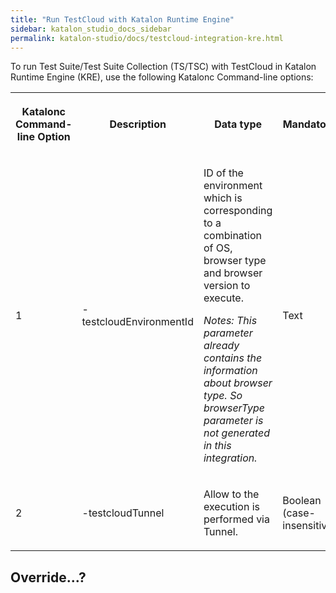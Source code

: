 ```yaml
---
title: "Run TestCloud with Katalon Runtime Engine" 
sidebar: katalon_studio_docs_sidebar
permalink: katalon-studio/docs/testcloud-integration-kre.html
---
```


To run Test Suite/Test Suite Collection (TS/TSC) with TestCloud in Katalon Runtime Engine (KRE), use the following Katalonc Command-line options:

<table data-number-column="true"><colgroup><col /><col /><col /><col /><col /></colgroup>
<tbody>
	<tr>
		<th colspan="1" rowspan="1" data-colwidth="236">
			<div tabindex="0">
				<p data-renderer-start-pos="22683"><strong data-renderer-mark="true">Katalonc Command-line Option</strong></p>
				<figure></figure>
			</div>
		</th>
		<th colspan="1" rowspan="1" data-colwidth="432">
			<div tabindex="0">
				<p data-renderer-start-pos="22715"><strong data-renderer-mark="true">Description</strong></p>
				<figure></figure>
			</div>
		</th>
		<th colspan="1" rowspan="1" data-colwidth="139">
			<div tabindex="0">
				<p data-renderer-start-pos="22730"><strong data-renderer-mark="true">Data type</strong></p>
				<figure></figure>
			</div>
		</th>
		<th colspan="1" rowspan="1" data-colwidth="111">
			<div tabindex="0">
				<p data-renderer-start-pos="22743"><strong data-renderer-mark="true">Mandatory</strong></p>
				<figure></figure>
			</div>
		</th>
	</tr>
	<tr>
		<td>1</td>
		<td colspan="1" rowspan="1" data-colwidth="236">
			<p data-renderer-start-pos="22758">-testcloudEnvironmentId</p>
		</td>
		<td colspan="1" rowspan="1" data-colwidth="432">
			<p data-renderer-start-pos="22785">ID of the environment which is corresponding to a combination of OS, browser type and browser version to execute.</p>
			<p data-renderer-start-pos="22900"><em data-renderer-mark="true">Notes: This parameter already contains the information about browser type. So browserType parameter is not generated in this integration.</em></p>
		</td>
		<td colspan="1" rowspan="1" data-colwidth="139">
			<p data-renderer-start-pos="23041">Text</p>
		</td>
		<td colspan="1" rowspan="1" data-colwidth="111">
			<p data-renderer-start-pos="23049">Y</p>
		</td>
	</tr>
	<tr>
		<td>2</td>
		<td colspan="1" rowspan="1" data-colwidth="236">
			<p data-renderer-start-pos="23056">-testcloudTunnel</p>
		</td>
		<td colspan="1" rowspan="1" data-colwidth="432">
			<p data-renderer-start-pos="23076">Allow to the execution is performed via Tunnel.</p>
		</td>
		<td colspan="1" rowspan="1" data-colwidth="139">
			<p data-renderer-start-pos="23127">Boolean (case-insensitive)</p>
		</td>
		<td colspan="1" rowspan="1" data-colwidth="111">
			<p data-renderer-start-pos="23157">N</p>
		</td>
	</tr>
</tbody>
</table>

## Override...?